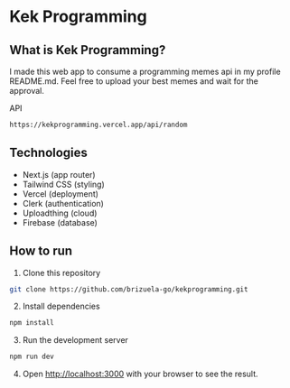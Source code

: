 # Kek Programming

## What is Kek Programming?

I made this web app to consume a programming memes api in my profile README.md. Feel free to upload your best memes and wait for the approval.

API

```bash
https://kekprogramming.vercel.app/api/random
```

## Technologies

- Next.js (app router)
- Tailwind CSS (styling)
- Vercel (deployment)
- Clerk (authentication)
- Uploadthing (cloud)
- Firebase (database)

## How to run

1. Clone this repository

```bash
git clone https://github.com/brizuela-go/kekprogramming.git
```

2. Install dependencies

```bash
npm install
```

3. Run the development server

```bash
npm run dev
```

4. Open [http://localhost:3000](http://localhost:3000) with your browser to see the result.
